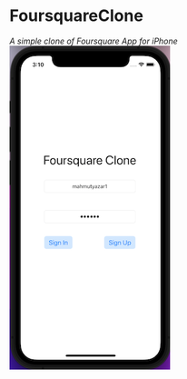 # FoursquareClone
*A simple clone of Foursquare App for iPhone*
![pic](https://github.com/mahmutyazar/FoursquareClone/blob/main/fscimage.png?raw=true)
